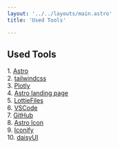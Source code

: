 ```yaml
---
layout: '../../layouts/main.astro'
title: 'Used Tools'

---
```


<article class="prose ">

# Used Tools

<div class="grid grid-rows-5 grid-flow-col gap-4">
  <div>
    1. <a href="https://github.com/withastro/astro" target="_blank">Astro</a>
  </div>
  <div>
    2. <a href="https://github.com/tailwindlabs/tailwindcss" target="_blank">tailwindcss</a>
  </div>
  <div>
    3. <a href="https://github.com/plotly/plotly.py" target="_blank">Plotly</a>
  </div>
  <div>
    4. <a href="https://github.com/mhyfritz/astro-landing-page" target="_blank">Astro landing page</a>
  </div>
  <div>
    5. <a href="https://github.com/lottiefiles" target="_blank">LottieFiles</a>
  </div>
  <div>
    6. <a href="https://code.visualstudio.com/" target="_blank">VSCode</a>
  </div>
  <div>
    7. <a href="https://github.com" target="_blank">GitHub</a>
  </div>
  <div>
    8. <a href="https://github.com/natemoo-re/astro-icon" target="_blank">Astro Icon</a>
  </div>
  <div>
    9. <a href="https://iconify.design/" target="_blank">Iconify</a>
  </div>
  <div>
    10.    <a href="https://github.com/saadeghi/daisyui" target="_blank">daisyUI</a>
  </div>
</div>


</article>
